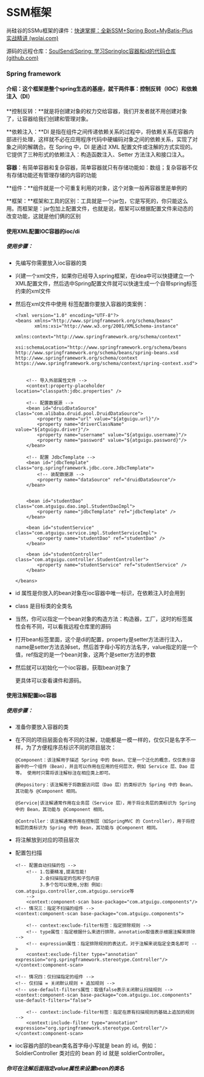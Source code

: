 # SSM框架

尚硅谷的SSMu框架的课件：[快速掌握：全新SSM+Spring Boot+MyBatis-Plus实战精讲 (wolai.com)](https://www.wolai.com/v5Kuct5ZtPeVBk4NBUGBWF)

源码的远程仓库：[SoulSend/Spring: 学习SpringIoc容器和id的代码仓库 (github.com)](https://github.com/SoulSend/Spring)

### Spring framework 

#### 介绍：这个框架是整个spring生态的基座，就干两件事：控制反转（IOC）和依赖注入（DI）

**控制反转：**就是将创建对象的权力交给容器，我们开发者就不用创建对象了，让容器给我们创建和管理对象。

**依赖注入：**DI 是指在组件之间传递依赖关系的过程中，将依赖关系在容器内部进行处理，这样就不必在应用程序代码中硬编码对象之间的依赖关系，实现了对象之间的解耦合。在 Spring 中，DI 是通过 XML 配置文件或注解的方式实现的。它提供了三种形式的依赖注入：构造函数注入、Setter 方法注入和接口注入。

**容器**：有简单容器和复杂容器，简单容器就只有存储功能如：数组；复杂容器不仅有存储功能还有管理存储的内容的功能

**组件：**组件就是一个可重复利用的对象，这个对象一般再容器里是单例的

**框架：**框架和工具的区别：工具就是一个jar包，它是写死的，你只能这么用。而框架是：jar包加上配置文件，也就是说，框架可以根据配置文件来动态的改变功能，这就是他们俩的区别

#### 使用XML配置IOC容器的ioc/di

##### 使用步骤：

- 先编写你需要放入ioc容器的类

- 兴建一个xml文件，如果你已经导入spring框架，在idea中可以快捷建立一个XML配置文件，然后选中Spring配置文件就可以快速生成一个自带spring标签约束的xml文件

- 然后在xml文件中使用 <bean> 标签配置你要放入容器的类案例：

  ```
  <?xml version="1.0" encoding="UTF-8"?>
  <beans xmlns="http://www.springframework.org/schema/beans"
         xmlns:xsi="http://www.w3.org/2001/XMLSchema-instance"
         xmlns:context="http://www.springframework.org/schema/context"
         xsi:schemaLocation="http://www.springframework.org/schema/beans http://www.springframework.org/schema/beans/spring-beans.xsd http://www.springframework.org/schema/context https://www.springframework.org/schema/context/spring-context.xsd">
  
  
      <!-- 导入外部属性文件 -->
      <context:property-placeholder location="classpath:jdbc.properties" />
  
      <!-- 配置数据源 -->
      <bean id="druidDataSource" class="com.alibaba.druid.pool.DruidDataSource">
          <property name="url" value="${atguigu.url}"/>
          <property name="driverClassName" value="${atguigu.driver}"/>
          <property name="username" value="${atguigu.username}"/>
          <property name="password" value="${atguigu.password}"/>
      </bean>
  
      <!-- 配置 JdbcTemplate -->
      <bean id="jdbcTemplate" class="org.springframework.jdbc.core.JdbcTemplate">
          <!-- 装配数据源 -->
          <property name="dataSource" ref="druidDataSource"/>
      </bean>
  
  
      <bean id="studentDao" class="com.atguigu.dao.impl.StudentDaoImpl">
          <property name="jdbcTemplate" ref="jdbcTemplate" />
      </bean>
  
      <bean id="studentService" class="com.atguigu.service.impl.StudentServiceImpl">
          <property name="studentDao" ref="studentDao" />
      </bean>
  
      <bean id="studentController" class="com.atguigu.controller.StudentController">
          <property name="studentService" ref="studentService" />
      </bean>
  
  </beans>
  ```

- id 属性是你放入的bean对象在ioc容器中唯一标识，在依赖注入时会用到

- class 是目标类的全类名

- 当然，你可以指定一个bean对象的构造方法：构造器，工厂，这时的标签属性会有不同，可以看我远程仓库里的源码

- 打开bean标签里面，这个是di的配置，property是setter方法进行注入，name是setter方法去掉set，然后首字母小写的方法名字，value指定的是一个值，ref指定的是一个bean对象，这两个是setter方法的参数

- 然后就可以初始化一个ioc容器，获取bean对象了

  更具体可以查看课件和源码。

#### 使用注解配置ioc容器

##### 使用步骤：

- 准备你要放入容器的类

- 在不同的项目层面会有不同的注解，功能都是一模一样的，仅仅只是名字不一样，为了方便程序员标识不同的项目层次：

  ```
  @Component：该注解用于描述 Spring 中的 Bean，它是一个泛化的概念，仅仅表示容器中的一个组件（Bean），并且可以作用在应用的任何层次，例如 Service 层、Dao 层等。 使用时只需将该注解标注在相应类上即可。
  
  @Repository：该注解用于将数据访问层（Dao 层）的类标识为 Spring 中的 Bean，其功能与 @Component 相同。
  
  @Service|该注解通常作用在业务层（Service 层），用于将业务层的类标识为 Spring 中的 Bean，其功能与 @Component 相同。
  
  @Controller：该注解通常作用在控制层（如SpringMVC 的 Controller），用于将控制层的类标识为 Spring 中的 Bean，其功能与 @Component 相同。
  
  ```

- 将注解放到对应的项目层次

- 配置包扫描

  ```
  <!-- 配置自动扫描的包 -->
      <!-- 1.包要精准,提高性能!
           2.会扫描指定的包和子包内容
           3.多个包可以使用,分割 例如: com.atguigu.controller,com.atguigu.service等
      -->
      <context:component-scan base-package="com.atguigu.components"/>
  <!-- 情况三：指定不扫描的组件 -->
  <context:component-scan base-package="com.atguigu.components">
      
      <!-- context:exclude-filter标签：指定排除规则 -->
      <!-- type属性：指定根据什么来进行排除，annotation取值表示根据注解来排除 -->
      <!-- expression属性：指定排除规则的表达式，对于注解来说指定全类名即可 -->
      <context:exclude-filter type="annotation" expression="org.springframework.stereotype.Controller"/>
  </context:component-scan>
  
  <!-- 情况四：仅扫描指定的组件 -->
  <!-- 仅扫描 = 关闭默认规则 + 追加规则 -->
  <!-- use-default-filters属性：取值false表示关闭默认扫描规则 -->
  <context:component-scan base-package="com.atguigu.ioc.components" use-default-filters="false">
      
      <!-- context:include-filter标签：指定在原有扫描规则的基础上追加的规则 -->
      <context:include-filter type="annotation" expression="org.springframework.stereotype.Controller"/>
  </context:component-scan>
  ```

- ioc容器内部的bean类名首字母小写就是 bean 的 id。例如：SoldierController 类对应的 bean 的 id 就是 soldierController。

##### 你可在注解后面指定value属性来设置bean的类名